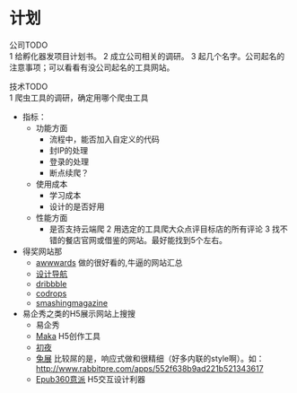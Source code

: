 # 计划
公司TODO  
1 给孵化器发项目计划书。
2 成立公司相关的调研。
3 起几个名字。公司起名的注意事项；可以看看有没公司起名的工具网站。

技术TODO  
1 爬虫工具的调研，确定用哪个爬虫工具
  * 指标：
    * 功能方面
      * 流程中，能否加入自定义的代码
      * 封IP的处理
      * 登录的处理
      * 断点续爬？
    * 使用成本
      * 学习成本
      * 设计的是否好用
    * 性能方面
      * 是否支持云端爬
2 用选定的工具爬大众点评目标店的所有评论
3 找不错的餐店官网或借鉴的网站。最好能找到5个左右。
  * 得奖网站那
    * [awwwards](http://www.awwwards.com/) 做的很好看的,牛逼的网站汇总
    * [设计导航](http://hao.shejidaren.com/)
    * [dribbble](https://dribbble.com/)
    * [codrops](http://tympanus.net/codrops/)
    * [smashingmagazine](http://www.smashingmagazine.com/tag/web-design/)
  * 易企秀之类的H5展示网站上搜搜
    * 易企秀
    * [Maka](http://www.maka.im/home/case.html) H5创作工具
    * [初夜](http://chuye.cloud7.com.cn/)
    * [兔展](http://www.rabbitpre.com) 比较屌的是，响应式做和很精细（好多内联的style啊）。如： http://www.rabbitpre.com/apps/552f638b9ad221b521343617
    * [Epub360意派](http://www.epub360.com/) H5交互设计利器